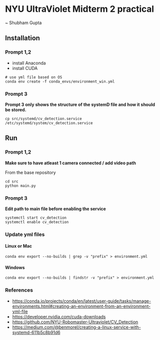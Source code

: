# NYU UltraViolet Midterm 2 practical
~ Shubham Gupta

## Installation
### Prompt 1,2
- install Anaconda
- install CUDA
```shell
# use yml file based on OS
conda env create -f conda_envs/environment_win.yml
```
### Prompt 3
<b>Prompt 3 only shows the structure of the systemD file and how it should be stored.</b>
```shell
cp src/systemd/cv_detection.service /etc/systemd/system/cv_detection.service
```

## Run
### Prompt 1,2
<b>Make sure to have atleast 1 camera connected / add video path</b> 

From the base repository
```shell
cd src
python main.py
```

### Prompt 3
<b>Edit path to main file before enabling the service</b>
```shell
systemctl start cv_detection
systemctl enable cv_detection
```

### Update yml files
#### Linux or Mac
```shell
conda env export --no-builds | grep -v "prefix" > environment.yml
```
#### Windows
```shell
conda env export --no-builds | findstr -v "prefix" > environment.yml
```

### References
- https://conda.io/projects/conda/en/latest/user-guide/tasks/manage-environments.html#creating-an-environment-from-an-environment-yml-file
- https://developer.nvidia.com/cuda-downloads
- https://github.com/NYU-Robomaster-Ultraviolet/CV_Detection
- https://medium.com/@benmorel/creating-a-linux-service-with-systemd-611b5c8b91d6

